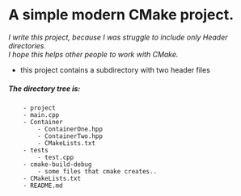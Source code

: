 <H1> A simple modern CMake project.</H1>

*I write this project, because I was struggle to include only Header directories.
<br>I hope this helps other people to work with CMake.*

- this project contains a subdirectory with two header files

<H5>The directory tree is:</H5>

``` 
    - project
    - main.cpp
    - Container
        - ContainerOne.hpp
        - ContainerTwo.hpp
        - CMakeLists.txt
    - tests
        - test.cpp
    - cmake-build-debug
        - some files that cmake creates..
    - CMakeLists.txt
    - README.md


